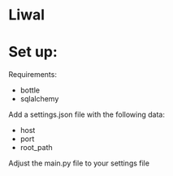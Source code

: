 # Liwal

# Set up:

Requirements:
  - bottle
  - sqlalchemy

Add a settings.json file with the following data:
  - host
  - port
  - root_path
  
Adjust the main.py file to your settings file
